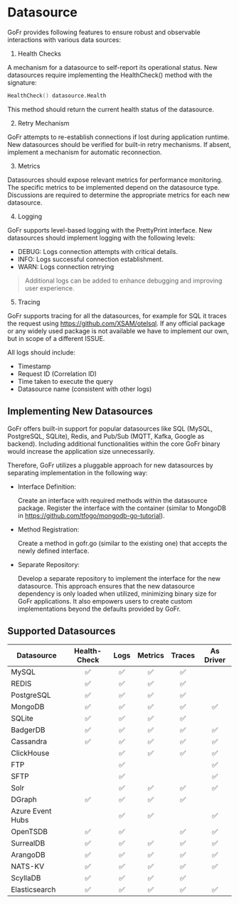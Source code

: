 # Datasource 


GoFr provides following features to ensure robust and observable interactions with various data sources:

1. Health Checks

A mechanism for a datasource to self-report its operational status.
New datasources require implementing the HealthCheck() method with the signature:
```go
HealthCheck() datasource.Health
```

This method should return the current health status of the datasource.

2. Retry Mechanism

GoFr attempts to re-establish connections if lost during application runtime.
New datasources should be verified for built-in retry mechanisms. If absent, implement a mechanism for automatic reconnection.

3. Metrics

Datasources should expose relevant metrics for performance monitoring.
The specific metrics to be implemented depend on the datasource type. Discussions are required to determine the appropriate metrics for each new datasource.

4. Logging

GoFr supports level-based logging with the PrettyPrint interface.
New datasources should implement logging with the following levels:
- DEBUG: Logs connection attempts with critical details.
- INFO: Logs successful connection establishment.
- WARN: Logs connection retrying

> Additional logs can be added to enhance debugging and improving user experience.

5. Tracing

GoFr supports tracing for all the datasources, for example for SQL it traces the request using https://github.com/XSAM/otelsql.
If any official package or any widely used package is not available we have to implement our own, but in scope of a different ISSUE.


All logs should include:
- Timestamp
- Request ID (Correlation ID)
- Time taken to execute the query
- Datasource name (consistent with other logs)

## Implementing New Datasources

GoFr offers built-in support for popular datasources like SQL (MySQL, PostgreSQL, SQLite), Redis, and Pub/Sub (MQTT, Kafka, Google as backend). Including additional functionalities within the core GoFr binary would increase the application size unnecessarily.

Therefore, GoFr utilizes a pluggable approach for new datasources by separating implementation in the following way:

- Interface Definition:

   Create an interface with required methods within the datasource package.
   Register the interface with the container (similar to MongoDB in https://github.com/tfogo/mongodb-go-tutorial).


- Method Registration:

   Create a method in gofr.go (similar to the existing one) that accepts the newly defined interface.


- Separate Repository:

   Develop a separate repository to implement the interface for the new datasource.
   This approach ensures that the new datasource dependency is only loaded when utilized, minimizing binary size for GoFr applications. It also empowers users to create custom implementations beyond the defaults provided by GoFr.

## Supported Datasources

| Datasource       | Health-Check | Logs | Metrics | Traces | As Driver |
|------------------|:------------:|:----:|:-------:|:------:|:---------:|
| MySQL            |      ✅       |  ✅   |    ✅    |   ✅    |           |
| REDIS            |      ✅       |  ✅   |    ✅    |   ✅    |           |
| PostgreSQL       |      ✅       |  ✅   |    ✅    |   ✅    |           |
| MongoDB          |      ✅       |  ✅   |    ✅    |   ✅    |     ✅     |
| SQLite           |      ✅       |  ✅   |    ✅    |   ✅    |           |
| BadgerDB         |      ✅       |  ✅   |    ✅    |   ✅    |     ✅     |
| Cassandra        |      ✅       |  ✅   |    ✅    |   ✅    |     ✅     |
| ClickHouse       |              |  ✅   |    ✅    |   ✅    |     ✅     |
| FTP              |              |  ✅   |         |        |     ✅     |
| SFTP             |              |  ✅   |         |        |     ✅     |
| Solr             |              |  ✅   |    ✅    |   ✅    |     ✅     |
| DGraph           |      ✅       |  ✅   |    ✅    |   ✅    |           |
| Azure Event Hubs |              |  ✅   |    ✅    |        |     ✅     |
| OpenTSDB         |      ✅       |  ✅   |         |   ✅    |     ✅     |
| SurrealDB        |      ✅       |  ✅   |    ✅    |   ✅    |     ✅     |
| ArangoDB         |      ✅       |  ✅   |    ✅    |   ✅    |     ✅     |
| NATS-KV          |      ✅       |  ✅   |    ✅    |   ✅    |     ✅     |
| ScyllaDB         |      ✅       |  ✅   |    ✅    |   ✅    |           |
| Elasticsearch    |      ✅       |  ✅   |    ✅    |   ✅    |     ✅     |